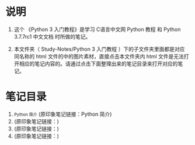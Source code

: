 # 说明
1. 这个 《Python 3 入门教程》是学习 <a href="http://c.biancheng.net/python/" style="text-decoration:none">C语言中文网 Python 教程</a> 和 <a href="https://docs.python.org/zh-cn/3.7/index.html" style="text-decoration:none">Python 3.7.7rc1 中文文档</a> 时所做的笔记。

2. 本文件夹（ Study-Notes/Python 3 入门教程 ）下的子文件夹里面都是对应同名称的 html 文件的中的图片素材，直接点击本文件夹内 html 文件是无法打开相应的笔记内容的。请通过点击下面整理出来的笔记目录来打开对应的笔记。


# 笔记目录
1. <a href="https://abrachan.github.io/Study-Notes/Python%203%20入门教程/1_Python%20简介.html" style="font-size:80%;text-decoration:none">Python 简介</a> (原印象笔记链接：<a href="https://app.yinxiang.com/shard/s22/nl/24419242/3057764f-d056-418c-b65d-5fedc549cd6c" style="text-decoration:none">Python 简介</a>)
2. <a href="https://abrachan.github.io/Study-Notes/" style="text-decoration:none"></a> (原印象笔记链接：<a href="" style="text-decoration:none"></a>)
3. <a href="https://abrachan.github.io/Study-Notes/" style="text-decoration:none"></a> (原印象笔记链接：<a href="" style="text-decoration:none"></a>)
4. <a href="https://abrachan.github.io/Study-Notes/" style="text-decoration:none"></a> (原印象笔记链接：<a href="" style="text-decoration:none"></a>)


